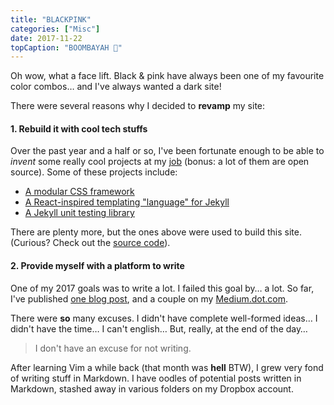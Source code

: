```yaml
---
title: "BLACKPINK"
categories: ["Misc"]
date: 2017-11-22
topCaption: "BOOMBAYAH 💅"
---
```


Oh wow, what a face lift. Black & pink have always been one of my favourite color combos… and I've always wanted a dark site!

There were several reasons why I decided to **revamp** my site:


#### 1. Rebuild it with cool tech stuffs

Over the past year and a half or so, I've been fortunate enough to be able to _invent_ some really cool projects at my [job](https://www.helpscout.net/) (bonus: a lot of them are open source). Some of these projects include:

* [A modular CSS framework](https://developer.helpscout.com/seed/)
* [A React-inspired templating "language" for Jekyll](https://github.com/helpscout/jekyll-spark)
* [A Jekyll unit testing library](https://github.com/helpscout/jekyll-joule)

There are plenty more, but the ones above were used to build this site. (Curious? Check out the [source code](https://github.com/itsjonq/jonquach)).


#### 2. Provide myself with a platform to write

One of my 2017 goals was to write a lot. I failed this goal by… a lot. So far, I've published [one blog post](https://www.helpscout.net/blog/style-guide/), and a couple on my [Medium.dot.com](https://medium.com/@itsjonq).

There were **so** many excuses. I didn't have complete well-formed ideas… I didn't have the time… I can't english… But, really, at the end of the day…

> I don't have an excuse for not writing.

After learning Vim a while back (that month was **hell** BTW), I grew very fond of writing stuff in Markdown. I have oodles of potential posts written in Markdown, stashed away in various folders on my Dropbox account.

